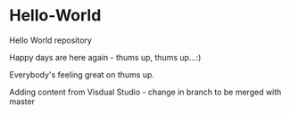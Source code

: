 # Hello-World
Hello World repository

Happy days are here again - thums up, thums up...:)

Everybody's feeling great on thums up.

Adding content from Visdual Studio - change in branch to be merged with master